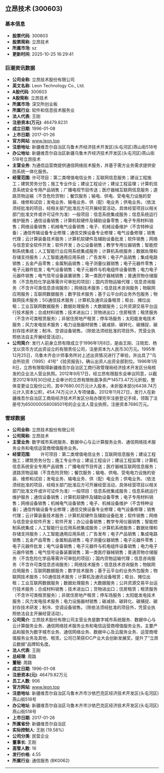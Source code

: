 ## 立昂技术 (300603)

### 基本信息

- **股票代码**: 300603
- **股票简称**: 立昂技术
- **所属市场**: sz
- **更新时间**: 2025-10-25 16:29:41

### 巨潮资讯数据

- **公司全称**: 立昂技术股份有限公司
- **英文名称**: Leon Technology Co., Ltd.
- **A股代码**: 300603
- **A股简称**: 立昂技术
- **所属市场**: 深交所创业板
- **所属行业**: 软件和信息技术服务业
- **法人代表**: 王刚
- **注册资本(万元)**: 46479.8231
- **成立日期**: 1996-01-08
- **上市日期**: 2017-01-26
- **官方网站**: www.leon.top
- **注册地址**: 新疆维吾尔自治区乌鲁木齐经济技术开发区(头屯河区)燕山街518号
- **办公地址**: 新疆维吾尔自治区新疆乌鲁木齐经济技术开发区(头屯河区)燕山街518号立昂技术
- **主营业务**: 为通信运营商提供通信网络技术服务，并基于需方业务需求提供安防系统一体化服务。
- **经营范围**: 许可项目：第二类增值电信业务；互联网信息服务；建设工程施工；建筑劳务分包；施工专业作业；建设工程设计；建设工程监理；计算机信息系统安全专用产品销售；广播电视节目传送；医疗器械互联网信息服务；道路货物运输（不含危险货物）；餐饮服务；输电、供电、受电电力设施的安装、维修和试验；发电业务、输电业务、供（配）电业务；供电业务。（依法须经批准的项目，经相关部门批准后方可开展经营活动，具体经营项目以相关部门批准文件或许可证件为准）一般项目：信息系统集成服务；信息系统运行维护服务；通信设备销售；计算机软硬件及辅助设备零售；电子专用材料销售；网络设备销售；机械电气设备销售；电子、机械设备维护（不含特种设备）；通信传输设备专业修理；通信交换设备专业修理；电气设备修理；销售代理；云计算装备技术服务；计算机软硬件及辅助设备批发；软件销售；网络与信息安全软件开发；软件开发；办公设备销售；教学专用仪器销售；智能控制系统集成；人工智能行业应用系统集成服务；计算机系统服务；数据处理和存储支持服务；人工智能通用应用系统；广告发布；电子产品销售；集成电路销售；五金产品零售；金属制品销售；电子测量仪器销售；电子元器件零售；电子元器件批发；电气设备销售；电子元器件与机电组件设备销售；电力电子元器件销售；电气信号设备装置销售；第一类医疗器械销售；普通货物仓储服务（不含危险化学品等需许可审批的项目）；国内货物运输代理；信息咨询服务（不含许可类信息咨询服务）；网络技术服务；信息技术咨询服务；物联网应用服务；互联网数据服务；数字技术服务；基于云平台的业务外包服务；物联网技术服务；5G通信技术服务；计算机及通讯设备租赁；柜台、摊位出租；工业互联网数据服务；数据处理服务；大数据服务；公共资源交易平台运行技术服务；合成材料销售；技术进出口；货物进出口；住房租赁；租赁服务（不含许可类租赁服务）；非居住房地产租赁；停车场服务；太阳能发电技术服务；风力发电技术服务；电力设施器材销售；碳减排、碳转化、碳捕捉、碳封存技术研发；制冷、空调设备销售。（除依法须经批准的项目外，凭营业执照依法自主开展经营活动）。
- **公司简介**: 发行人前身立昂有限成立于1996年1月8日，是由王刚、汪晓宏、杨戈以货币方式出资设立的有限责任公司，注册资本为人民币30万元。1995年12月25日，乌鲁木齐会计师事务所对上述出资情况进行了审验，并出具了“乌会所验资（1995）41号”《验资报告》，确认出资人出资全部到位。1996年1月8日，立昂有限取得新疆维吾尔自治区工商行政管理局经济技术开发区分局核发的企业法人营业执照。2012年9月17日，经立昂有限股东会审议同意，以截至2012年9月30日经上会审计的立昂有限账面净资产14573.47万元折股，整体变更设立股份公司，其中7680.00万元计入股本，未折股本部分6438.74万元计入资本公积，454.74万元计入专项储备。2012年11月27日，发行人在新疆维吾尔自治区工商局经济技术开发区分局办理完毕注册登记手续，领取了注册号为650000058008501号的企业法人营业执照，注册资本7680万元。

### 雪球数据

- **公司全称**: 立昂技术股份有限公司
- **公司简称**: 立昂技术
- **主营业务**: 数字城市系统服务、数据中心与云计算服务业务、通信网络技术服务业务和电信运营商增值服务业务。
- **经营范围**: 　　许可项目：第二类增值电信业务；互联网信息服务；建设工程施工；建筑劳务分包；施工专业作业；建设工程设计；建设工程监理；计算机信息系统安全专用产品销售；广播电视节目传送；医疗器械互联网信息服务；道路货物运输（不含危险货物）；餐饮服务；输电、供电、受电电力设施的安装、维修和试验；发电业务、输电业务、供（配）电业务；供电业务。（依法须经批准的项目，经相关部门批准后方可开展经营活动，具体经营项目以相关部门批准文件或许可证件为准）一般项目：信息系统集成服务；信息系统运行维护服务；通信设备销售；计算机软硬件及辅助设备零售；电子专用材料销售；网络设备销售；机械电气设备销售；电子、机械设备维护（不含特种设备）；通信传输设备专业修理；通信交换设备专业修理；电气设备修理；销售代理；云计算装备技术服务；计算机软硬件及辅助设备批发；软件销售；网络与信息安全软件开发；软件开发；办公设备销售；教学专用仪器销售；智能控制系统集成；人工智能行业应用系统集成服务；计算机系统服务；数据处理和存储支持服务；人工智能通用应用系统；广告发布；电子产品销售；集成电路销售；五金产品零售；金属制品销售；电子测量仪器销售；电子元器件零售；电子元器件批发；电气设备销售；电子元器件与机电组件设备销售；电力电子元器件销售；电气信号设备装置销售；第一类医疗器械销售；普通货物仓储服务（不含危险化学品等需许可审批的项目）；国内货物运输代理；信息咨询服务（不含许可类信息咨询服务）；网络技术服务；信息技术咨询服务；物联网应用服务；互联网数据服务；数字技术服务；基于云平台的业务外包服务；物联网技术服务；5G通信技术服务；计算机及通讯设备租赁；柜台、摊位出租；工业互联网数据服务；数据处理服务；大数据服务；公共资源交易平台运行技术服务；合成材料销售；技术进出口；货物进出口；住房租赁；租赁服务（不含许可类租赁服务）；非居住房地产租赁；停车场服务；太阳能发电技术服务；风力发电技术服务；电力设施器材销售；碳减排、碳转化、碳捕捉、碳封存技术研发；制冷、空调设备销售。（除依法须经批准的项目外，凭营业执照依法自主开展经营活动）。
- **公司简介**: 立昂技术股份有限公司主营业务是数字城市系统服务、数据中心与云计算服务业务、通信网络技术服务业务和电信运营商增值服务业务。主要产品和服务为数字城市业务、通信网络业务、数据中心及云服务业务、运营商增值服务业务及其他、租赁。公司已荣获IDC产业大会创新发展奖，提升了“立昂云数据”品牌知名度。
- **法人代表**: 王刚
- **总经理**: 周路
- **董秘**: 周路
- **成立日期**: 1996-01-08
- **注册资本(元)**: 46479.82万元
- **员工人数**: 906
- **官方网站**: www.leon.top
- **注册地址**: 新疆维吾尔自治区乌鲁木齐市沙依巴克区经济技术开发区(头屯河区)燕山街518号
- **办公地址**: 新疆维吾尔自治区乌鲁木齐市沙依巴克区经济技术开发区(头屯河区)燕山街518号
- **上市日期**: 2017-01-26
- **所属省份**: 新疆维吾尔自治区
- **实际控制人**: 王刚 (19.58%)
- **公司分类**: 民营企业
- **董事长**: 王刚
- **高管人数**: 16
- **发行价格**: 4.55
- **所属行业**: 通信服务 (BK0062)

---